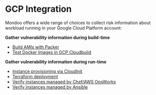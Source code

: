# GCP Integration

Mondoo offers a wide range of choices to collect risk information about workload running in your Google Cloud Platform account:

**Gather vulnerability information during build-time**

 - [Build AMIs with Packer](../devops/packer)
 - [Test Docker Images in GCP Cloudbuild](../cicd/gcp-cloudbuild)

**Gather vulnerability information during run-time**

  - [Instance provisioning via CloudInit](../../agent/installation/cloudinit)
  - [Terraform deployment](../devops/terraform)
  - [Verify instances managed by Chef/AWS OpsWorks](../../agent/installation/chef)
  - [Verify instances managed by Ansible](../../agent/installation/ansible)
